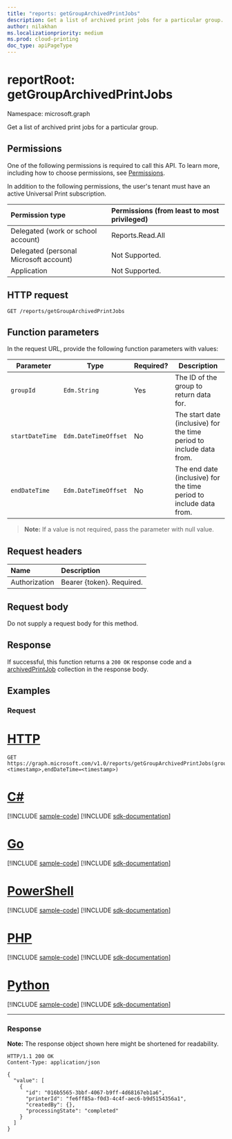 ```yaml
---
title: "reports: getGroupArchivedPrintJobs"
description: Get a list of archived print jobs for a particular group.
author: nilakhan
ms.localizationpriority: medium
ms.prod: cloud-printing
doc_type: apiPageType
---
```


# reportRoot: getGroupArchivedPrintJobs
Namespace: microsoft.graph

Get a list of archived print jobs for a particular group.

## Permissions
One of the following permissions is required to call this API. To learn more, including how to choose permissions, see [Permissions](/graph/permissions-reference).

In addition to the following permissions, the user's tenant must have an active Universal Print subscription.

|Permission type | Permissions (from least to most privileged) |
|:---------------|:--------------------------------------------|
|Delegated (work or school account)| Reports.Read.All |
|Delegated (personal Microsoft account)|Not Supported.|
|Application|Not Supported.|

## HTTP request

<!-- {
  "blockType": "ignored"
}
-->
``` http
GET /reports/getGroupArchivedPrintJobs
```

## Function parameters
In the request URL, provide the following function parameters with values:

| Parameter     | Type                 | Required? | Description                                                          |
|---------------|----------------------|-----------|----------------------------------------------------------------------|
| `groupId`     | `Edm.String`         | Yes       | The ID of the group to return data for.                              |
| `startDateTime` | `Edm.DateTimeOffset` | No        | The start date (inclusive) for the time period to include data from.|
| `endDateTime`   | `Edm.DateTimeOffset` | No        | The end date (inclusive) for the time period to include data from.|

>**Note:** If a value is not required, pass the parameter with null value.
## Request headers
|Name|Description|
|:---|:---|
|Authorization|Bearer {token}. Required.|

## Request body
Do not supply a request body for this method.

## Response

If successful, this function returns a `200 OK` response code and a [archivedPrintJob](../resources/archivedprintjob.md) collection in the response body.

## Examples

### Request
# [HTTP](#tab/http)
<!-- {
  "blockType": "request",
  "name": "reports_getgrouparchivedprintjobs"
}
-->
``` http
GET https://graph.microsoft.com/v1.0/reports/getGroupArchivedPrintJobs(groupId='{id}',startDateTime=<timestamp>,endDateTime=<timestamp>)
```

# [C#](#tab/csharp)
[!INCLUDE [sample-code](../includes/snippets/csharp/reports-getgrouparchivedprintjobs-csharp-snippets.md)]
[!INCLUDE [sdk-documentation](../includes/snippets/snippets-sdk-documentation-link.md)]

# [Go](#tab/go)
[!INCLUDE [sample-code](../includes/snippets/go/reports-getgrouparchivedprintjobs-go-snippets.md)]
[!INCLUDE [sdk-documentation](../includes/snippets/snippets-sdk-documentation-link.md)]

# [PowerShell](#tab/powershell)
[!INCLUDE [sample-code](../includes/snippets/powershell/reports-getgrouparchivedprintjobs-powershell-snippets.md)]
[!INCLUDE [sdk-documentation](../includes/snippets/snippets-sdk-documentation-link.md)]

# [PHP](#tab/php)
[!INCLUDE [sample-code](../includes/snippets/php/reports-getgrouparchivedprintjobs-php-snippets.md)]
[!INCLUDE [sdk-documentation](../includes/snippets/snippets-sdk-documentation-link.md)]

# [Python](#tab/python)
[!INCLUDE [sample-code](../includes/snippets/python/reports-getgrouparchivedprintjobs-python-snippets.md)]
[!INCLUDE [sdk-documentation](../includes/snippets/snippets-sdk-documentation-link.md)]

---

### Response
**Note:** The response object shown here might be shortened for readability.
<!-- {
  "blockType": "response",
  "truncated": true,
  "@odata.type": "Collection(microsoft.graph.archivedPrintJob)"
}
-->
``` http
HTTP/1.1 200 OK
Content-Type: application/json

{
  "value": [
    {
      "id": "016b5565-3bbf-4067-b9ff-4d68167eb1a6",
      "printerId": "fe6ff85a-f0d3-4c4f-aec6-b9d5154356a1",
      "createdBy": {},
      "processingState": "completed"
    }
  ]
}
```

